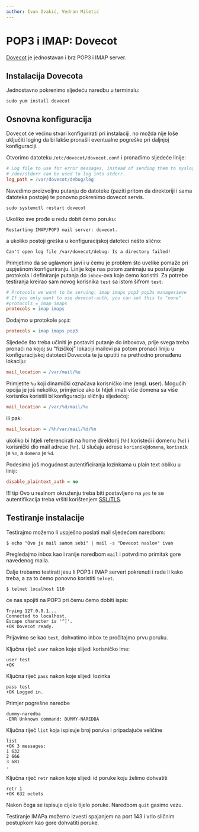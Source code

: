 ```yaml
---
author: Ivan Ivakić, Vedran Miletić
---
```


# POP3 i IMAP: Dovecot

[Dovecot](https://www.dovecot.org/) je jednostavan i brz POP3 i IMAP server.

## Instalacija Dovecota

Jednostavno pokrenimo sljedeću naredbu u terminalu:

``` shell
sudo yum install dovecot
```

## Osnovna konfiguracija

Dovecot će većinu stvari konfigurirati pri instalaciji, no možda nije loše uključiti loging da bi lakše pronašli eventualne pogreške pri daljnjoj konfiguraciji.

Otvorimo datoteku `/etc/dovecot/dovecot.conf` i pronađimo sljedeće linije:

``` ini
# Log file to use for error messages, instead of sending them to syslog.
# /dev/stderr can be used to log into stderr.
log_path = /var/dovecot/debug/log
```

Navedimo proizvoljnu putanju do datoteke (paziti pritom da direktoriji i sama datoteka postoje) te ponovno pokrenimo dovecot servis.

``` shell
sudo systemctl restart dovecot
```

Ukoliko sve prođe u redu dobit ćemo poruku:

``` shell-session
Restarting IMAP/POP3 mail server: dovecot.
```

a ukoliko postoji greška u konfiguracijskoj datoteci nešto slično:

``` shell-session
Can't open log file /var/dovecot/debug: Is a directory failed!
```

Primjetimo da se uglavnom javi i u čemu je problem što uvelike pomaže pri uspješnom konfiguriranju. Linije koje nas potom zanimaju su postavljanje protokola i definiranje putanja do `inbox`-ova koje ćemo koristiti. Za potrebe testiranja kreirao sam novog korisnika `test` sa istom šifrom `test`.

``` ini
# Protocols we want to be serving: imap imaps pop3 pop3s managesieve
# If you only want to use dovecot-auth, you can set this to "none".
#protocols = imap imaps
protocols = imap imaps
```

Dodajmo u protokole `pop3`:

``` ini
protocols = imap imaps pop3
```

Sljedeće što treba učiniti je postaviti putanje do inboxova, prije svega treba pronaći na kojoj su "fizičkoj" lokaciji mailovi pa potom pronaći liniju u konfiguracijskoj datoteci Dovecota te ju uputiti na prethodno pronađenu lokaciju:

``` ini
mail_location = /var/mail/%u
```

Primjetite `%u` koji dinamički označava korisničko ime (engl. **u**ser). Mogućih opcija je još nekoliko, primjerice ako bi htjeli imati više domena sa više korisnika koristili bi konfiguraciju sličniju sljedećoj:

``` ini
mail_location = /var/%d/mail/%u
```

ili pak:

``` ini
mail_location = /%h/var/mail/%d/%n
```

ukoliko bi htjeli referencirati na home direktorij (`%h`) koristeći i domenu (`%d`) i korisnički dio mail adrese (`%n`). U slučaju adrese `korisnik@domena`, `korisnik` je `%n`, a `domena` je `%d`.

Podesimo još mogućnost autentificiranja lozinkama u plain text obliku u liniji:

``` ini
disable_plaintext_auth = no
```

!!! tip
    Ovo u realnom okruženju treba biti postavljeno na `yes` te se autentifikacija treba vršiti korištenjem [SSL/TLS](https://en.wikipedia.org/wiki/Secure_Sockets_Layer).

## Testiranje instalacije

Testirajmo možemo li uspješno poslati mail sljedećom naredbom:

``` shell
$ echo "Ovo je mail samom sebi" | mail -s "Dovecot naslov" ivan
```

Pregledajmo inbox kao i ranije naredbom `mail` i potvrdimo primitak gore navedenog maila.

Dalje trebamo testirati jesu li POP3 i IMAP serveri pokrenuti i rade li kako treba, a za to ćemo ponovno koristiti `telnet`.

``` shell
$ telnet localhost 110
```

će nas spojiti na POP3 pri čemu ćemo dobiti ispis:

``` shell-session
Trying 127.0.0.1...
Connected to localhost.
Escape character is '^]'.
+OK Dovecot ready.
```

Prijavimo se kao `test`, dohvatimo inbox te pročitajmo prvu poruku.

Ključna riječ `user` nakon koje slijedi korisničko ime:

``` shell-session
user test
+OK
```

Ključna riječ `pass` nakon koje slijedi lozinka

``` shell-session
pass test
+OK Logged in.
```

Primjer pogrešne naredbe

``` shell-session
dummy-naredba
-ERR Unknown command: DUMMY-NAREDBA
```

Ključna riječ `list` koja ispisuje broj poruka i pripadajuće veličine

``` shell-session
list
+OK 3 messages:
1 632
2 666
3 681
.
```

Ključna riječ `retr` nakon koje slijedi id poruke koju želimo dohvatiti

``` shell-session
retr 1
+OK 632 octets
```

Nakon čega se ispisuje cijelo tijelo poruke. Naredbom `quit` gasimo vezu.

Testiranje IMAPa možemo izvesti spajanjem na port 143 i vrlo sličnim postupkom kao gore dohvatiti poruke.
